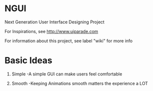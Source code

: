 NGUI
====

Next Generation User Interface Designing Project

For Inspirations, see http://www.uiparade.com

For information about this project, see label "wiki" for more info

Basic Ideas
===========
1. Simple -A simple GUI can make users feel comfortable

2. Smooth -Keeping Animations smooth matters the experience a LOT
